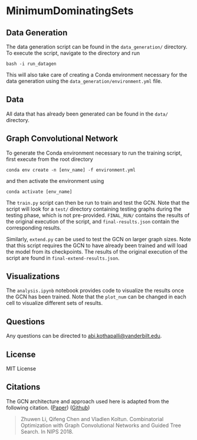 # MinimumDominatingSets

## Data Generation

The data generation script can be found in the `data_generation/` directory. To execute the script, navigate to the directory and run

    bash -i run_datagen

This will also take care of creating a Conda environment necessary for the data generation using the `data_generation/environment.yml` file. 

## Data

All data that has already been generated can be found in the `data/` directory.

## Graph Convolutional Network

To generate the Conda environment necessary to run the training script, first execute from the root directory

    conda env create -n [env_name] -f environment.yml

and then activate the environment using 

    conda activate [env_name]

The `train.py` script can then be run to train and test the GCN. Note that the script will look for a `test/` directory containing testing graphs during the testing phase, which is not pre-provided. `FINAL_RUN/` contains the results of the original execution of the script, and `final-results.json` contain the corresponding results.

Similarly, `extend.py` can be used to test the GCN on larger graph sizes. Note that this script requires the GCN to have already been trained and will load the model from its checkpoints. The results of the original execution of the script are found in `final-extend-results.json`.

## Visualizations

The `analysis.ipynb` notebook provides code to visualize the results once the GCN has been trained. Note that the `plot_num` can be changed in each cell to visualize different sets of results.

## Questions

Any questions can be directed to abi.kothapalli@vanderbilt.edu.

## License

MIT License

## Citations

The GCN architecture and approach used here is adapted from the following citation. ([Paper](https://proceedings.neurips.cc/paper/2018/file/8d3bba7425e7c98c50f52ca1b52d3735-Paper.pdf)) ([Github](https://github.com/isl-org/NPHard/))

> Zhuwen Li, Qifeng Chen and Vladlen Koltun. Combinatorial Optimization with Graph Convolutional Networks and Guided Tree Search. In NIPS 2018.

